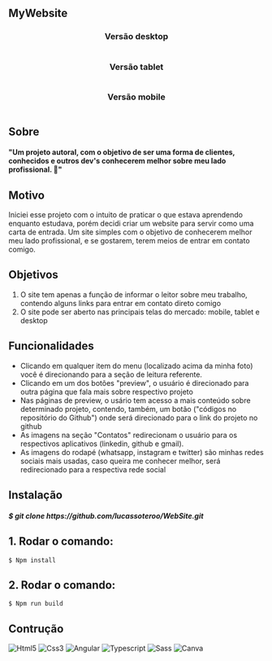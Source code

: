 <h2>MyWebsite</h2>

<section>
  
  <h3 align="center">Versão desktop</h3>
  <p align="center"> <img src="" /> </p>  
  
</section>

<section>
  
  <h3 align="center">Versão tablet</h3>
  <p align="center"> <img src="" /> </p>
  
</section>

<section>
  
  <h3 align="center">Versão mobile</h3>
  <p align="center"> <img src=""/> </p>
  
</section>



<h2>Sobre</h2>

<h4>"Um projeto autoral, com o objetivo de ser uma forma de clientes, conhecidos e outros dev's conhecerem melhor sobre meu lado profissional. 🖖"</h4>

<h2>Motivo</h2>

<p>Iniciei esse projeto com o intuito de praticar o que estava aprendendo enquanto estudava, porém decidi criar um website para servir como uma carta de entrada. Um site simples com o objetivo de conhecerem melhor meu lado profissional, e se gostarem, terem meios de entrar em contato comigo. </p>

<h2>Objetivos</h2>

<ol>
  <li>O site tem apenas a função de informar o leitor sobre meu trabalho, contendo alguns links para entrar em contato direto comigo</li>
  <li>O site pode ser aberto nas principais telas do mercado: mobile, tablet e desktop</li>
</ol>

<h2>Funcionalidades</h2>

<ul>
  <li>Clicando em qualquer item do menu (localizado acima da minha foto) você é direcionando para a seção de leitura referente.</li>
  <li>Clicando em um dos botões "preview", o usuário é direcionado para outra página que fala mais sobre respectivo projeto</li>
  <li>Nas páginas de preview, o usário tem acesso a mais conteúdo sobre determinado projeto, contendo, também, um botão ("códigos no repositório do Github") onde será direcionado para o link do projeto no github</li>
  <li>As imagens na seção "Contatos" redirecionam o usuário para os respectivos aplicativos (linkedin, github e gmail).</li>
  <li>As imagens do rodapé (whatsapp, instagram e twitter) são minhas redes sociais mais usadas, caso queira me conhecer melhor, será redirecionado para a respectiva rede social</li>
</ul>

<h2>Instalação</h2>
  
<h5>$ git clone https://github.com/lucassoteroo/WebSite.git</h5> 

<h2>1. Rodar o comando:</h2>
  
```
$ Npm install
``` 

<h2>2. Rodar o comando:</h2>

```
$ Npm run build
```

<h2>Contrução</h2>

![Html5](https://img.shields.io/badge/-HTML5-E34F26?style=flat-square&logo=html5&logoColor=ffffff)
![Css3](https://img.shields.io/badge/-CSS3-1572B6?style=flat-square&logo=css3)
![Angular](https://img.shields.io/badge/-ANGULAR-DD0031?style=flat-square&logo=angular&logoColor=ffffff)
![Typescript](https://img.shields.io/badge/-TYPESCRIPT-3178C6?style=flat-square&logo=typescript&logoColor=ffffff)
![Sass](https://img.shields.io/badge/-SASS-CC6699?style=flat-square&logo=sass&logoColor=ffffff)
![Canva](https://img.shields.io/badge/-FIGMA-F24E1E?style=flat-square&logo=figma&logoColor=ffffff)